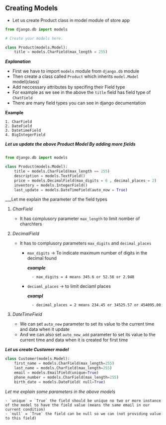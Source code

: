 ## Creating Models

- Let us create Product class in model module of store app

```python
from django.db import models

# Create your models here.

class Product(models.Model):
    title = models.CharField(max_length = 255)

```
___Explanation___

- First we have to import `models` module from `django.db` module
- Then create a class called `Product` which inherits  `model.Model` model(class)
- Add neccessary attributes by specifing their Field type 
- For example as we see in the above the `title`  field has field type of `ChatField`
- There are many field types you can see in django decumentation

__Example__
    
    1. CharField
    2. DateField
    3. DatetimeField
    4. BigIntegerField

___Let us update the above Product Model By adding more fields___

```python

from django.db import models

class Product(models.Model):
    title = models.CharField(max_length == 255)
    description = models.TextField()
    price = models.DecimalField(max_digits = 6 , decimal_places = 2)
    inventory = models.IntegerField()
    last_update = models.DateTimeField(auto_now = True)
```

___Let me explain the parameter of the field types

1. _CharField_
    
    - It has complusory parameter `max_length` to limit nomber of charchters
2. _DecimalField_
    
    - It has to complusory parameters `max_digits` and `decimal_places`
        - `max_digits` -> To indicate maximum number of digits in the decimal found 
            
            ___example___
                
                - max_digits = 4 means 345.6 or 52.56 or 2.948
        - `deciaml_places` -> to limit deciaml places

            ___exampl___

                - decimal_places = 2 means 234.45 or 34525.57 or 454095.00
3. _DateTimeField_
    - We can set `auto_new` parameter to set its value to the current time and data when it update
    - And we can also set `auto_new_add` parameter to set its value to the current time and data when it is created for first time

___Let us create Customer model___

```python
class Customer(models.Model):
    first_name = models.CharField(max_length=255)
    last_name = models.CharField(max_length=255)
    email = models.EmailField(unique=True)
    phone_number = models.CharField(max_length=255)
    birth_date = models.DateField( null=True)

```

_Let me explain some parameters in the above models_

    - `unique` = `True` the field should be unique no two or more instance of the model to have the field value (means the same email in our current condition)
    - `null` = `True` the field can be null so we can (not providing value to this field)
